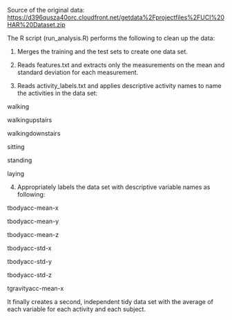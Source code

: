 Source of the original data: https://d396qusza40orc.cloudfront.net/getdata%2Fprojectfiles%2FUCI%20HAR%20Dataset.zip

The R script (run_analysis.R) performs the following to clean up the data:

1. Merges the training and the test sets to create one data set.

2. Reads features.txt and extracts only the measurements on the mean and standard deviation for each measurement.

3. Reads activity_labels.txt and applies descriptive activity names to name the activities in the data set:

walking

walkingupstairs

walkingdownstairs

sitting

standing

laying

4. Appropriately labels the data set with descriptive variable names as following:

tbodyacc-mean-x 

tbodyacc-mean-y 

tbodyacc-mean-z 

tbodyacc-std-x 

tbodyacc-std-y 

tbodyacc-std-z 

tgravityacc-mean-x  


It finally creates a second, independent tidy data set with the average of each variable for each activity and each subject. 